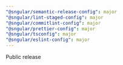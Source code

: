 ```yaml
---
"@sngular/semantic-release-config": major
"@sngular/lint-staged-config": major
"@sngular/commitlint-config": major
"@sngular/prettier-config": major
"@sngular/tsconfig": major
"@sngular/eslint-config": major
---
```


Public release
